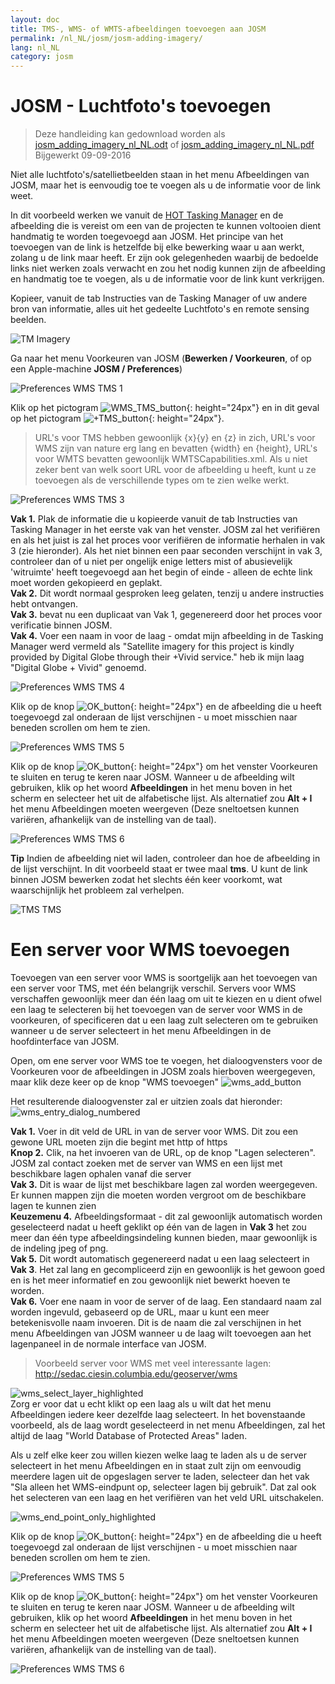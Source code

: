 ```yaml
---
layout: doc
title: TMS-, WMS- of WMTS-afbeeldingen toevoegen aan JOSM
permalink: /nl_NL/josm/josm-adding-imagery/
lang: nl_NL
category: josm
---
```


JOSM - Luchtfoto's toevoegen
================

> Deze handleiding kan gedownload worden als [josm_adding_imagery_nl_NL.odt](/files/josm_adding_imagery_nl_NL.odt) of [josm_adding_imagery_nl_NL.pdf](/files/josm_adding_imagery_nl_NL.pdf)  
> Bijgewerkt 09-09-2016  

Niet alle luchtfoto's/satellietbeelden staan in het menu Afbeeldingen van JOSM, maar het is eenvoudig toe te voegen als u de informatie voor de link weet.  

In dit voorbeeld werken we vanuit de [HOT Tasking Manager](http://tasks.hotosm.org/) en de afbeelding die is vereist om een van de projecten te kunnen voltooien dient handmatig te worden toegevoegd aan JOSM. Het principe van het toevoegen van de link is hetzelfde bij elke bewerking waar u aan werkt, zolang u de link maar heeft. Er zijn ook gelegenheden waarbij de bedoelde links niet werken zoals verwacht en zou het nodig kunnen zijn de afbeelding en handmatig toe te voegen, als u de informatie voor de link kunt verkrijgen.  

Kopieer, vanuit de tab Instructies van de Tasking Manager of uw andere bron van informatie, alles uit het gedeelte Luchtfoto's en remote sensing beelden.  

![TM Imagery][]

Ga naar het menu Voorkeuren van JOSM (**Bewerken / Voorkeuren**, of op een Apple-machine **JOSM / Preferences**)  

![Preferences WMS TMS 1][]

Klik op het pictogram ![WMS_TMS_button][]{: height="24px"} en in dit geval op het pictogram ![+TMS_button][]{: height="24px"}.  

> URL's voor TMS hebben gewoonlijk {x}{y} en {z} in zich, URL's voor WMS zijn van nature erg lang en bevatten {width} en {height}, URL's voor WMTS bevatten gewoonlijk WMTSCapabilities.xml. Als u niet zeker bent van welk soort URL voor de afbeelding u heeft, kunt u ze toevoegen als de verschillende types om te zien welke werkt.  

![Preferences WMS TMS 3][]

**Vak 1.** Plak de informatie die u kopieerde vanuit de tab Instructies van Tasking Manager in het eerste vak van het venster. JOSM zal het verifiëren en als het juist is zal het proces voor verifiëren de informatie herhalen in vak 3 (zie hieronder). Als het niet binnen een paar seconden verschijnt in vak 3, controleer dan of u niet per ongelijk enige letters mist of abusievelijk 'witruimte' heeft toegevoegd aan het begin of einde - alleen de echte link moet worden gekopieerd en geplakt.  
**Vak 2.** Dit wordt normaal gesproken leeg gelaten, tenzij u andere instructies hebt ontvangen.  
**Vak 3.** bevat nu een duplicaat van Vak 1, gegenereerd door het proces voor verificatie binnen JOSM.  
**Vak 4.** Voer een naam in voor de laag - omdat mijn afbeelding in de Tasking Manager werd vermeld als "Satellite imagery for this project is kindly provided by Digital Globe through their +Vivid service." heb ik mijn laag "Digital Globe + Vivid" genoemd.  

![Preferences WMS TMS 4][]

Klik op de knop ![OK_button][]{: height="24px"} en de afbeelding die u heeft toegevoegd zal onderaan de lijst verschijnen - u moet misschien naar beneden scrollen om hem te zien.  

![Preferences WMS TMS 5][]

Klik op de knop ![OK_button][]{: height="24px"} om het venster Voorkeuren te sluiten en terug te keren naar JOSM. Wanneer u de afbeelding wilt gebruiken, klik op het woord **Afbeeldingen** in het menu boven in het scherm en selecteer het uit de alfabetische lijst. Als alternatief zou **Alt + I** het menu Afbeeldingen moeten weergeven (Deze sneltoetsen kunnen variëren, afhankelijk van de instelling van de taal).  

![Preferences WMS TMS 6][]

**Tip** Indien de afbeelding niet wil laden, controleer dan hoe de afbeelding in de lijst verschijnt. In dit voorbeeld staat er twee maal **tms**. U kunt de link binnen JOSM bewerken zodat het slechts één keer voorkomt, wat waarschijnlijk het probleem zal verhelpen.

![TMS TMS][]

Een server voor WMS toevoegen
===========

Toevoegen van een server voor WMS is soortgelijk aan het toevoegen van een server voor TMS, met één belangrijk verschil. Servers voor WMS verschaffen gewoonlijk meer dan één laag om uit te kiezen en u dient ofwel een laag te selecteren bij het toevoegen van de server voor WMS in de voorkeuren, of specificeren dat u een laag zult selecteren om te gebruiken wanneer u de server selecteert in het menu Afbeeldingen in de hoofdinterface van JOSM.

Open, om ene server voor WMS toe te voegen, het dialoogvensters voor de Voorkeuren voor de afbeeldingen in JOSM zoals hierboven weergegeven, maar klik deze keer op de knop "WMS toevoegen" ![wms_add_button][]

Het resulterende dialoogvenster zal er uitzien zoals dat hieronder:
![wms_entry_dialog_numbered][]

**Vak 1.** Voer in dit veld de URL in van de server voor WMS. Dit zou een gewone URL moeten zijn die begint met http of https  
**Knop 2.** Clik, na het invoeren van de URL, op de knop "Lagen selecteren". JOSM zal contact zoeken met de server van WMS en een lijst met beschikbare lagen ophalen vanaf die server  
**Vak 3.** Dit is waar de lijst met beschikbare lagen zal worden weergegeven. Er kunnen mappen zijn die moeten worden vergroot om de beschikbare lagen te kunnen zien  
**Keuzemenu 4.** Afbeeldingsformaat - dit zal gewoonlijk automatisch worden geselecteerd nadat u heeft geklikt op één van de lagen in **Vak 3** het zou meer dan één type afbeeldingsindeling kunnen bieden, maar gewoonlijk is de indeling jpeg of png.  
**Vak 5.** Dit wordt automatisch gegenereerd nadat u een laag selecteert in **Vak 3**. Het zal lang en gecompliceerd zijn en gewoonlijk is het gewoon goed en is het meer informatief en zou gewoonlijk niet bewerkt hoeven te worden.  
**Vak 6.** Voer ene naam in voor de server of de laag. Een standaard naam zal worden ingevuld, gebaseerd op de URL, maar u kunt een meer betekenisvolle naam invoeren. Dit is de naam die zal verschijnen in het menu Afbeeldingen van JOSM  wanneer u de laag wilt toevoegen aan het lagenpaneel in de normale interface van JOSM.  

> Voorbeeld server voor WMS met veel interessante lagen: http://sedac.ciesin.columbia.edu/geoserver/wms  

![wms_select_layer_highlighted][]  
Zorg er voor dat u echt klikt op een laag als u wilt dat het menu Afbeeldingen iedere keer dezelfde laag selecteert. In het bovenstaande voorbeeld, als de laag wordt geselecteerd in net menu Afbeeldingen, zal het altijd de laag "World Database of Protected Areas" laden.

Als u zelf elke keer zou willen kiezen welke laag te laden als u de server selecteert in het menu Afbeeldingen en in staat zult zijn om eenvoudig meerdere lagen uit de opgeslagen server te laden, selecteer dan het vak "Sla alleen het WMS-eindpunt op, selecteer lagen bij gebruik". Dat zal ook het selecteren van een laag en het verifiëren van het veld URL uitschakelen.

![wms_end_point_only_highlighted][]  

Klik op de knop ![OK_button][]{: height="24px"} en de afbeelding die u heeft toegevoegd zal onderaan de lijst verschijnen - u moet misschien naar beneden scrollen om hem te zien.  

![Preferences WMS TMS 5][]

Klik op de knop ![OK_button][]{: height="24px"} om het venster Voorkeuren te sluiten en terug te keren naar JOSM. Wanneer u de afbeelding wilt gebruiken, klik op het woord **Afbeeldingen** in het menu boven in het scherm en selecteer het uit de alfabetische lijst. Als alternatief zou **Alt + I** het menu Afbeeldingen moeten weergeven (Deze sneltoetsen kunnen variëren, afhankelijk van de instelling van de taal).  

![Preferences WMS TMS 6][]

[Preferences WMS TMS 1]: /images/josm/JOSM_TMS_1.png
[TM Imagery]: /images/josm/JOSM_TMS_2.png
[WMS_TMS_button]: /images/josm/josm_preferences-wms-tms.png
[+TMS_button]: /images/josm/+TMS.png
[OK_button]: /images/josm/josm_OK_button.png
[Preferences WMS TMS 3]: /images/josm/JOSM_TMS_3.png
[Preferences WMS TMS 4]: /images/josm/JOSM_TMS_4.png
[Preferences WMS TMS 5]: /images/josm/JOSM_TMS_5.png
[Preferences WMS TMS 6]: /images/josm/JOSM_TMS_6.png
[TMS TMS]: /images/josm/JOSM_TMS_TMS.png
[wms_add_button]: /images/josm/wms_add_button.jpg
[wms_select_layer_highlight]: /images/josm/wms_select_layer_highlight.jpg
[wms_entry_dialog_numbered]: /images/josm/wms_entry_dialog_numbered.jpg
[wms_end_point_only_highlighted]: /images/josm/wms_end_point_only_highlighted.jpg
[wms_select_layer_highlighted]: /images/josm/wms_select_layer_highlighted.jpg